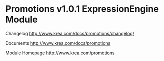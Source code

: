 Promotions v1.0.1
ExpressionEngine Module
======================================

Changelog
http://www.krea.com/docs/promotions/changelog/

Documents
http://www.krea.com/docs/promotions

Module Homepage
http://www.krea.com/promotions